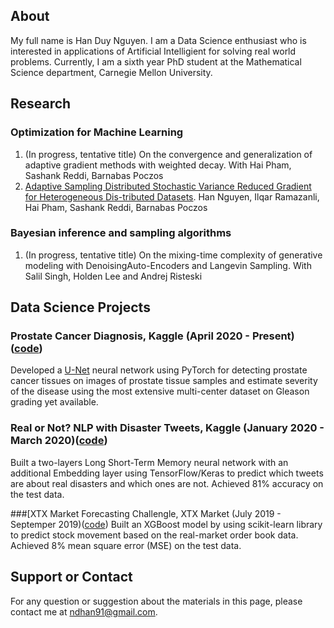 ## About 
My full name is Han Duy Nguyen. I am a Data Science enthusiast who is interested in applications of Artificial Intelligient for solving real world problems. 
Currently, I am a sixth year PhD student at the Mathematical Science department, Carnegie Mellon University.

## Research
### Optimization for Machine Learning 
1. (In progress, tentative title) On the convergence and generalization of adaptive gradient methods with weighted decay.  With Hai Pham, Sashank Reddi, Barnabas Poczos
2.  [Adaptive  Sampling  Distributed  Stochastic  Variance  Reduced  Gradient  for  Heterogeneous  Dis-tributed Datasets](https://arxiv.org/pdf/2002.08528.pdf). Han Nguyen, Ilqar Ramazanli, Hai Pham, Sashank Reddi, Barnabas Poczos

### Bayesian inference and sampling algorithms 
1. (In progress, tentative title) On the mixing-time complexity of generative modeling with DenoisingAuto-Encoders and Langevin Sampling.  With Salil Singh, Holden Lee and Andrej Risteski

## Data Science Projects

### Prostate Cancer Diagnosis, Kaggle (April 2020 - Present)([code](https://www.kaggle.com/hannguyen/prostrate-cancer-detection))
Developed  a  [U-Net](https://arxiv.org/pdf/1505.04597.pdf)  neural  network  using  PyTorch  for  detecting  prostate  cancer tissues on  images  of prostate tissue samples and estimate severity of the disease using the most extensive multi-center dataset on Gleason grading yet available.

### Real or Not? NLP with Disaster Tweets, Kaggle (January 2020 - March 2020)([code](https://github.com/HanDuyNguyen/Projects/blob/master/True%20or%20Fake%20news%20prediction/Embedding_and_LSTM.ipynb))
Built a two-layers Long Short-Term Memory neural network with an additional Embedding layer using TensorFlow/Keras to predict which tweets are about real disasters and which ones are not. Achieved 81% accuracy on the test data.

###[XTX Market Forecasting Challengle, XTX Market (July 2019 - Septemper 2019)([code](https://github.com/HanDuyNguyen/Projects/blob/master/XTX%20Forecasting%20Challenge/XTX_XGBoost.ipynb))
Built an XGBoost model by using scikit-learn library to predict stock movement based on the real-market order book data. Achieved 8% mean square error (MSE) on the test data.


## Support or Contact
For any question or suggestion about the materials in this page, please contact me at <ndhan91@gmail.com>.
